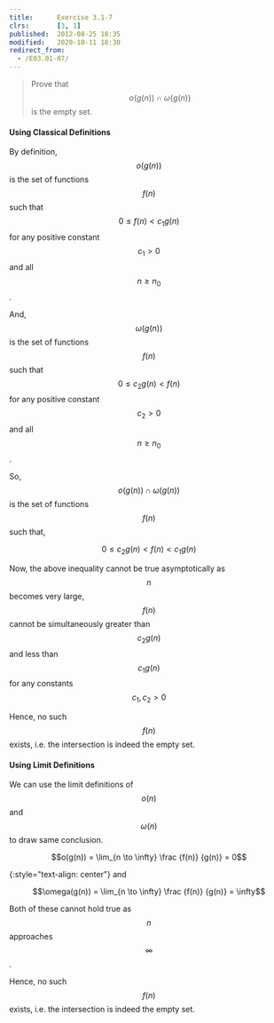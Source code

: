 ```yaml
---
title:      Exercise 3.1-7
clrs:       [3, 1]
published:  2012-08-25 18:35
modified:   2020-10-11 18:30
redirect_from:
  - /E03.01-07/
---
```


> Prove that $$o(g(n)) \cap \omega(g(n))$$ is the empty set.

#### Using Classical Definitions

By definition, $$o(g(n))$$ is the set of functions $$f(n)$$ such that $$0 \le f(n) < c_1g(n)$$ for any positive constant $$c_1 > 0$$ and all $$n \ge n_0$$.

And, $$\omega(g(n))$$ is the set of functions $$f(n)$$ such that $$0 \le c_2g(n) < f(n)$$ for any positive constant $$c_2 > 0$$ and all $$n \ge n_0$$.

So, $$o(g(n)) \cap \omega(g(n))$$ is the set of functions $$f(n)$$ such that,

$$0 \le c_2g(n) < f(n) < c_1g(n)$$

Now, the above inequality cannot be true asymptotically as $$n$$ becomes very large, $$f(n)$$ cannot be simultaneously greater than $$c_2g(n)$$ and less than $$c_1g(n)$$ for any constants $$c_1, c_2 > 0$$

Hence, no such $$f(n)$$ exists, i.e. the intersection is indeed the empty set.

#### Using Limit Definitions

We can use the limit definitions of $$o(n)$$ and $$\omega(n)$$ to draw same conclusion.

$$o(g(n)) = \lim_{n \to \infty} \frac {f(n)} {g(n)} = 0$$

{:style="text-align: center"}
and

$$\omega(g(n)) = \lim_{n \to \infty} \frac {f(n)} {g(n)} = \infty$$

Both of these cannot hold true as $$n$$ approaches $$\infty$$.

Hence, no such $$f(n)$$ exists, i.e. the intersection is indeed the empty set.

